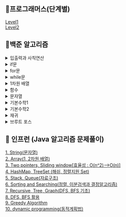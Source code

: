 ## :blue_heart:프로그래머스(단계별)
[Level1](Programmers/Level1)  
[Level2](Programmers/Level2)

## :yellow_heart:백준 알고리즘
<details>
    <summary>입출력과 사칙연산</summary>
    
* [Hello World](Baekjoon/Java/2557.java)
* [We love kriii](Baekjoon/Java/10718.java)
* [고양이](Baekjoon/Java/10171.java)
* [개](Baekjoon/Java/10172.java)
* [A+B](Baekjoon/Java/1000.java)
* [A-B](Baekjoon/Java/1001.java)
* [AxB](Baekjoon/Java/10998.java)
* [A/B](Baekjoon/Java/1008.java)
* [사칙연산](Baekjoon/Java/10869.java)
* [나머지](Baekjoon/Java/10430.java)
* [곱셈](Baekjoon/Java/2588.java)
    
</details>

<details>
    <summary>if문</summary>
    
* [두 수 비교하기](Baekjoon/Java/1330.java)
* [시험 성적](Baekjoon/Java/9498.java)
* [윤년](Baekjoon/Java/2753.java)
* [사분면 고르기](Baekjoon/Java/14681.java)
* [알람 시계](Baekjoon/Java/2884.java)  
    
</details>

<details>
    <summary>for문</summary>

* [구구단](Baekjoon/Java/2739.java)
* [A+B - 3](Baekjoon/Java/10950.java)
* [합](Baekjoon/Java/8393.java)
* [빠른 A+B](Baekjoon/Java/15552.java)
* [N 찍기](Baekjoon/Java/2741.java)
* [기찍 N](Baekjoon/Java/2742.java)
* [A+B - 7](Baekjoon/Java/11021.java)
* [A+B - 8](Baekjoon/Java/11022.java)
* [별 찍기 - 1](Baekjoon/Java/2438.java)
* [별 찍기 - 2](Baekjoon/Java/2439.java)
* [X보다 작은 수](Baekjoon/Java/10871.java)
  
</details>

<details>
    <summary>while문</summary>

* [A+B - 5](Baekjoon/Java/10952.java)
* [A+B - 4](Baekjoon/Java/10951.java)
* [더하기 사이클]
  
</details>

<details>
    <summary>1차원 배열</summary>

* [최소, 최대](Baekjoon/Java/10818.java)
* [최댓값](Baekjoon/Java/2562.java)
* [숫자의 개수](Baekjoon/Java/2577.java)
* [나머지](Baekjoon/Java/3052.java)
* [평균](Baekjoon/Java/1546.java)
* [OX퀴즈](Baekjoon/Java/8958.java)
* [평균은 넘겠지](Baekjoon/Java/4344.java)
  
</details>

<details>
    <summary>함수</summary>

* [정수 N개의 합]
* [셀프 넘버]
* [한수]
  
</details>

<details>
    <summary>문자열</summary>

* [아스키 코드](Baekjoon/Java/11654.java)
* [숫자의 합](Baekjoon/Java/11720.java)
* [알파벳 찾기](Baekjoon/Java/10809.java)
* [문자열 반복](Baekjoon/Java/2675.java)
* [단어 공부](Baekjoon/Java/1157.java)
* [단어의 개수](Baekjoon/Java/1152.java)
* [상수](Baekjoon/Java/2908.java)
* [다이얼](Baekjoon/Java/5622.java)
* [크로아티아 알파벳](Baekjoon/Java/2941.java)
* [그룹 단어 체커]
  
</details>

<details>
    <summary>기본수학1</summary>
    
* [손익분기점]
* [벌집]
* [분수찾기]
* [달팽이는 올라가고 싶다]
* [ACM 호텔]
* [부녀회장이 될테야]
* [설탕 배달]
* [큰수 A+B](Baekjoon/Java/10757.java)
* [Fly me to the Alpha Centauri]
    
</details>

<details>
    <summary>기본수학2</summary>
    
* [소수 찾기]
* [소수]
* [소인수분해]
* [소수 구하기]
* [베르트랑 공준]
* [골드바흐의 추측]
* [직사각형에서 탈출]
* [네 번째 점]
* [택시 기하학]
* [터렛]
    
</details>

<details>
    <summary>재귀</summary>
    
* [팩토리얼]
* [피보나치 수 5]
* [별 찍기 - 10]
* [하노이 탑 이동 순서]
    
</details>

<details>
    <summary>브루트 포스</summary>
    
* [블랙잭]
* [분해합]
* [덩치]
* [체스판 다시 칠하기]
* [영화감독 숌]
    
</details>  

## :green_heart: 인프런 (Java 알고리즘 문제풀이)
[1. String(문자열)]()  
[2. Array(1, 2차원 배열)]()  
[3. Two pointers, Sliding window[효율성 : O(n^2)-->O(n)]]()  
[4. HashMap, TreeSet (해쉬, 정렬지원 Set)]()  
[5. Stack, Queue(자료구조)]()  
[6. Sorting and Searching(정렬, 이분검색과 결정알고리즘)]()  
[7. Recursive, Tree, Graph(DFS, BFS 기초)]()  
[8. DFS, BFS 활용]()  
[9. Greedy Algorithm]()  
[10. dynamic programming(동적계획법)]()

